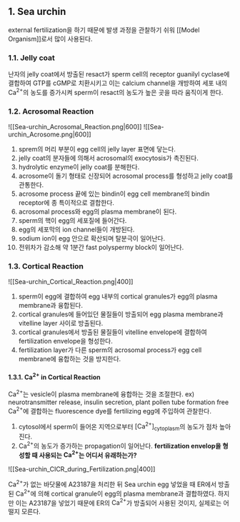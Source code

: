 ## 1. Sea urchin
external fertilization을 하기 때문에 발생 과정을 관찰하기 쉬워 [[Model Organism]]로서 많이 사용된다.
### 1.1. Jelly coat
난자의 jelly coat에서 방출된 resact가 sperm cell의 receptor guanilyl cyclase에 결합하여 GTP를 cGMP로 치환시키고 이는 calcium channel을 개방하여 세포 내의 $\mathrm{Ca^{2+}}$의 농도를 증가시켜 sperm이 resact의 농도가 높은 곳을 따라 움직이게 한다.
### 1.2. Acrosomal Reaction
![[Sea-urchin_Acrosomal_Reaction.png|600]]
![[Sea-urchin_Acrosome.png|600]]
1. sprem의 머리 부분이 egg cell의 jelly layer 표면에 닿는다.
2. jelly coat의 분자들에 의해서 acrosomal의 exocytosis가 촉진된다.
3. hydrolytic enzyme이 jelly coat를 분해한다.
4. acrosome이 돌기 형태로 신장되어 acrosomal process를 형성하고 jelly coat를 관통한다.
5. acrosome process 끝에 있는 bindin이 egg cell membrane의 bindin receptor에 종 특이적으로 결합한다.
6. acrosomal process와 egg의 plasma membrane이 된다.
7. sperm의 핵이 egg의 세포질에 들어간다.
8. egg의 세포막의 ion channel들이 개방된다.
9. sodium ion이 egg 안으로 확산되며 탈분극이 일어난다.
10. 전위차가 감소해 약 1분간 fast polyspermy block이 일어난다.
### 1.3. Cortical Reaction
![[Sea-urchin_Cortical_Reaction.png|400]]
1. sperm이 egg에 결합하여 egg 내부의 cortical granules가 egg의 plasma membrane과 융합된다.
2. cortical granules에 들어있던 물질들이 방출되어 egg plasma membrane과 vitelline layer 사이로 방출된다.
3. cortical granules에서 방출된 물질들이 vitelline envelope에 결합하여 fertilization envelope을 형성한다.
4. fertilization layer가 다른 sperm의 acrosomal process가 egg cell membrane에 융합하는 것을 방지한다.
#### 1.3.1. $\mathrm{Ca^{2+}}$ in Cortical Reaction
$\mathrm{Ca^{2+}}$는 vesicle이 plasma membrane에 융합하는 것을 조절한다.
	ex) neurotransmitter release, insulin secretion, plant pollen tube formation
free $\mathrm{Ca^{2+}}$에 결합하는 fluorescence dye를 fertilizing egg에 주입하여 관찰한다.
1. cytosol에서 sperm이 들어온 지역으로부터 $\mathrm{[Ca^{2+}]_{cytoplasm}}$의 농도가 점차 높아진다.
2. $\mathrm{Ca^{2+}}$의 농도가 증가하는 propagation이 일어난다.
**fertilization envelop을 형성할 때 사용되는 $\mathrm{Ca^{2+}}$는 어디서 유래하는가?**

![[Sea-urchin_CICR_during_Fertilization.png|400]]

$\mathrm{Ca^{2+}}$가 없는 바닷물에 A23187을 처리한 뒤 Sea urchin egg 넣었을 때 ER에서 방출된 $\mathrm{Ca^{2+}}$에 의해 cortical granule이 egg의 plasma membrane과 결합하였다. 하지만 이는 A23187을 넣었기 때문에 ER의 $\mathrm{Ca^{2+}}$가 방출되어 사용된 것이지, 실제로는 어떨지 모른다.